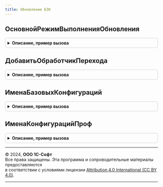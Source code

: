 ```yaml
---
title: Обновление БЗК
---
```



## ОсновнойРежимВыполненияОбновления
<details style="margin: 1em 0; padding: 0.5em; border: 1px solid #ccc; border-radius: 6px;">

<summary style="font-weight: bold; cursor: pointer;">Описание, пример вызова</summary>

```bsl

// Возвращает основной режим выполнения обработчиков обновления Зарплатно-кадровой библиотеки.
//
// Возвращаемое значение:
//   Строка - "Монопольно" или "Отложенно".
//
Функция ОсновнойРежимВыполненияОбновления() Экспорт
```

Пример вызова
```bsl
Результат = ОбновлениеБЗК.ОсновнойРежимВыполненияОбновления() 
```
</details>

## ДобавитьОбработчикПерехода
<details style="margin: 1em 0; padding: 0.5em; border: 1px solid #ccc; border-radius: 6px;">

<summary style="font-weight: bold; cursor: pointer;">Описание, пример вызова</summary>

```bsl

// Добавляет обработчик обновления который будет выполняться при переходе с конфигурации с другим именем.
//
// Параметры:
//   Обработчики - ТаблицаЗначений - Передается "как есть" из одноименного параметра вызывающей процедуры.
//   ИмяПроцедуры    - Строка - Имя вызываемой процедуры. Процедура будет вызвана без параметров.
//   ОбщиеДанные     - Булево - Истина, если изменяемые процедурой данные неразделенные. Ложь - если разделенные.
//   ПереходСБазовых - Булево - Истина, если требуется выполнять при переходе с базовых конфигураций.
//   ПереходСПроф    - Булево - Истина, если требуется выполнять при переходе с обычных конфигураций.
//
Процедура ДобавитьОбработчикПерехода(Обработчики, ИмяПроцедуры, ОбщиеДанные, ПереходСБазовых = Истина, ПереходСПроф = Истина) Экспорт
```

Пример вызова
```bsl
ОбновлениеБЗК.ДобавитьОбработчикПерехода(Обработчики, ИмяПроцедуры, ОбщиеДанные, ПереходСБазовых, ПереходСПроф);
```
</details>

## ИменаБазовыхКонфигураций
<details style="margin: 1em 0; padding: 0.5em; border: 1px solid #ccc; border-radius: 6px;">

<summary style="font-weight: bold; cursor: pointer;">Описание, пример вызова</summary>

```bsl

// Возвращает массив строк - имена базовых конфигураций для зарплатных обработчиков обновления.
Функция ИменаБазовыхКонфигураций() Экспорт
```

Пример вызова
```bsl
Результат = ОбновлениеБЗК.ИменаБазовыхКонфигураций() 
```
</details>

## ИменаКонфигурацийПроф
<details style="margin: 1em 0; padding: 0.5em; border: 1px solid #ccc; border-radius: 6px;">

<summary style="font-weight: bold; cursor: pointer;">Описание, пример вызова</summary>

```bsl

// Возвращает массив строк - имена Проф конфигураций для зарплатных обработчиков обновления.
Функция ИменаКонфигурацийПроф() Экспорт
```

Пример вызова
```bsl
Результат = ОбновлениеБЗК.ИменаКонфигурацийПроф() 
```
</details>

---

© 2024, **ООО 1С-Софт**  
Все права защищены. Эта программа и сопроводительные материалы предоставляются  
в соответствии с условиями лицензии [Attribution 4.0 International (CC BY 4.0)](https://creativecommons.org/licenses/by/4.0/legalcode).

---
